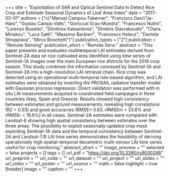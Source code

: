 +++
title = "Exploitation of SAR and Optical Sentinel Data to Detect Rice Crop and Estimate Seasonal Dynamics of Leaf Area Index"
date = "2017-03-01"
authors = ["c("Manuel Campos-Taberner", "Francisco Garc\\'\\ia-Haro", "Gustau Camps-Valls", "Gon\\ccal Grau-Muedra", "Francesco Nutini", "Lorenzo Busetto", "Dimitrios Katsantonis", "Dimitris Stavrakoudis", "Chara Minakou", "Luca Gatti", "Massimo Barbieri", "Francesco Holecz", "Daniela Stroppiana", "Mirco Boschetti")"]
publication_types = ["2"]
publication = "Remote Sensing"
publication_short = "Remote Sens."
abstract = "This paper presents and evaluates multitemporal LAI estimates derived from Sentinel-2A data on rice cultivated area identified using time series of Sentinel-1A images over the main European rice districts for the 2016 crop season. This study combines the information conveyed by Sentinel-1A and Sentinel-2A into a high-resolution LAI retrieval chain. Rice crop was detected using an operational multi-temporal rule-based algorithm, and LAI estimates were obtained by inverting the PROSAIL radiative transfer model with Gaussian process regression. Direct validation was performed with in situ LAI measurements acquired in coordinated field campaigns in three countries (Italy, Spain and Greece). Results showed high consistency between estimates and ground measurements, revealing high correlations (R2 > 0.93) and good accuracies (RMSE< 0.83, rRMSEm < 23.6% and rRMSEr < 16.6%) in all cases. Sentinel-2A estimates were compared with Landsat-8 showing high spatial consistency between estimates over the three areas. The possibility to exploit seasonally-updated crop mask exploiting Sentinel-1A data and the temporal consistency between Sentinel-2A and Landsat-7/8 LAI time series demonstrates the feasibility of deriving operationally high spatial-temporal decametric multi-sensor LAI time series useful for crop monitoring."
abstract_short = ""
image_preview = ""
selected = false
projects = []
tags = []
url_pdf = "https://doi.org/10.3390/rs9030248"
url_preprint = ""
url_code = ""
url_dataset = ""
url_project = ""
url_slides = ""
url_video = ""
url_poster = ""
url_source = ""
math = false
highlight = true
[header]
image = ""
caption = ""
+++
